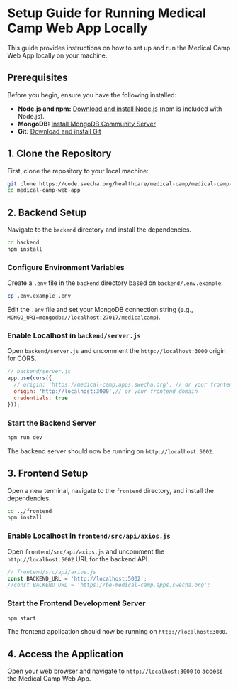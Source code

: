 # Setup Guide for Running Medical Camp Web App Locally

This guide provides instructions on how to set up and run the Medical Camp Web App locally on your machine.

## Prerequisites

Before you begin, ensure you have the following installed:

*   **Node.js and npm:** [Download and install Node.js](https://nodejs.org/en/download/) (npm is included with Node.js).
*   **MongoDB:** [Install MongoDB Community Server](https://docs.mongodb.com/manual/installation/)
*   **Git:** [Download and install Git](https://git-scm.com/downloads)

## 1. Clone the Repository

First, clone the repository to your local machine:

```bash
git clone https://code.swecha.org/healthcare/medical-camp/medical-camp-web-app.git
cd medical-camp-web-app
```

## 2. Backend Setup

Navigate to the `backend` directory and install the dependencies.

```bash
cd backend
npm install
```

### Configure Environment Variables

Create a `.env` file in the `backend` directory based on `backend/.env.example`.

```bash
cp .env.example .env
```

Edit the `.env` file and set your MongoDB connection string (e.g., `MONGO_URI=mongodb://localhost:27017/medicalcamp`).

### Enable Localhost in `backend/server.js`

Open `backend/server.js` and uncomment the `http://localhost:3000` origin for CORS.

```javascript
// backend/server.js
app.use(cors({
  // origin: 'https://medical-camp.apps.swecha.org', // or your frontend domain
  origin: 'http://localhost:3000',// or your frontend domain
  credentials: true
}));
```

### Start the Backend Server

```bash
npm run dev
```

The backend server should now be running on `http://localhost:5002`.

## 3. Frontend Setup

Open a new terminal, navigate to the `frontend` directory, and install the dependencies.

```bash
cd ../frontend
npm install
```

### Enable Localhost in `frontend/src/api/axios.js`

Open `frontend/src/api/axios.js` and uncomment the `http://localhost:5002` URL for the backend API.

```javascript
// frontend/src/api/axios.js
const BACKEND_URL = 'http://localhost:5002';
//const BACKEND_URL = 'https://be-medical-camp.apps.swecha.org';
```

### Start the Frontend Development Server

```bash
npm start
```

The frontend application should now be running on `http://localhost:3000`.

## 4. Access the Application

Open your web browser and navigate to `http://localhost:3000` to access the Medical Camp Web App.
